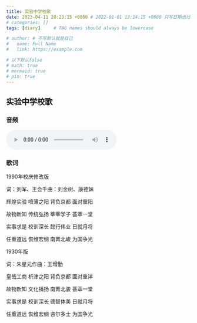 ```yaml
---
title: 实验中学校歌
date: 2023-04-11 20:23:15 +0800 # 2022-01-01 13:14:15 +0800 只写日期也行；不写秒也行；这样也行 2022-03-09T00:55:42+08:00
# categories: []
tags: [diary]     # TAG names should always be lowercase

# author: # 不写默认就是自己
#   name: Full Name
#   link: https://example.com

# 以下默认false
# math: true
# mermaid: true
# pin: true
---
```


## 实验中学校歌

### 音频

<audio controls src="/blog/assets/media/20230411-1-1.mp3"></audio>

### 歌词

1990年校庆修改版

词：刘军、王会千曲：刘金树、康德妹

辉煌实验 喷薄之阳 背负京都 面对重阳

故物新知 传统弘扬 莘莘学子 荟萃一堂

实事求是 校训深长 懿行伟业 日就月将

任重道远 恢维宏纲 南菁北峻 为国争光

1930年版

词：朱星元作曲：王增勤

皇哉工商 析津之阳 背负京都 面对重洋

故物新知 文化播扬 南菁北骏 荟萃一堂

实事求是 校训深长 德智体美 日就月将

任重道远 恢维宏纲 咨尔多士 为国争光
